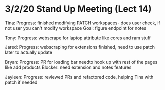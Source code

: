 # 3/2/20 Stand Up Meeting (Lect 14)

Tina:
Progress: finished modifying PATCH workspaces- does user check, if not user you can't modify workspace
Goal: figure endpoint for notes

Tony:
Progress: webscrape for laptop attribute like cores and ram stuff

Jared:
Progress: webscraping for extensions finished, need to use patch later to actually update

Bryan:
Progress: PR for loading bar needto hook up with rest of the pages like add products
Blocker: need extension and notes features

Jayleen:
Progress: reviewed PRs and refactored code, helping Tina with patch if needed